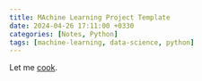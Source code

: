 ```yaml
---
title: MAchine Learning Project Template
date: 2024-04-26 17:11:00 +0330
categories: [Notes, Python]
tags: [machine-learning, data-science, python]
---
```


Let me [cook](https://github.com/arashabzd/mlproject).
